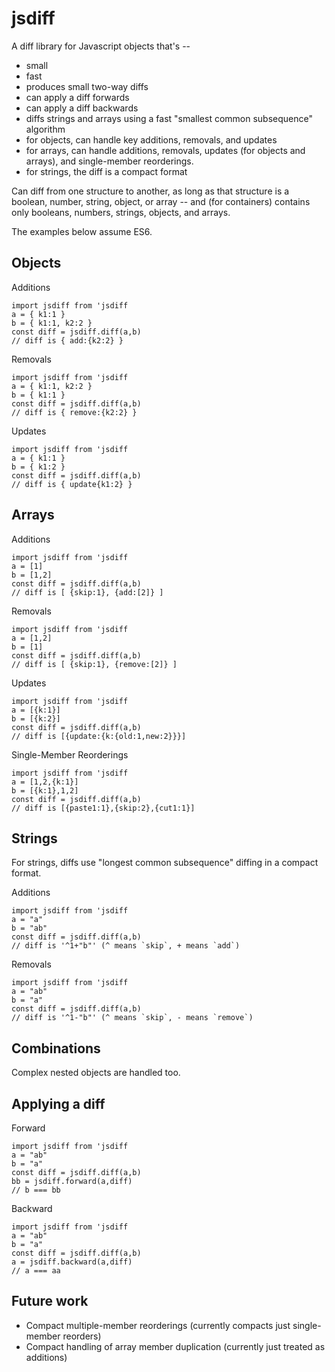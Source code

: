 # jsdiff

A diff library for Javascript objects that's --
- small
- fast
- produces small two-way diffs
- can apply a diff forwards
- can apply a diff backwards
- diffs strings and arrays using a fast "smallest common subsequence" algorithm
- for objects, can handle key additions, removals, and updates
- for arrays, can handle additions, removals, updates (for objects and arrays), and single-member reorderings.
- for strings, the diff is a compact format

Can diff from one structure to another, as long as that structure is a boolean, number, string, object, or array -- and (for containers) contains only booleans, numbers, strings, objects, and arrays.

The examples below assume ES6.

## Objects

Additions
```
import jsdiff from 'jsdiff
a = { k1:1 }
b = { k1:1, k2:2 }
const diff = jsdiff.diff(a,b)
// diff is { add:{k2:2} }
```

Removals
```
import jsdiff from 'jsdiff
a = { k1:1, k2:2 }
b = { k1:1 }
const diff = jsdiff.diff(a,b)
// diff is { remove:{k2:2} }
```

Updates
```
import jsdiff from 'jsdiff
a = { k1:1 }
b = { k1:2 }
const diff = jsdiff.diff(a,b)
// diff is { update{k1:2} }
```

## Arrays

Additions
```
import jsdiff from 'jsdiff
a = [1]
b = [1,2]
const diff = jsdiff.diff(a,b)
// diff is [ {skip:1}, {add:[2]} ]
```

Removals
```
import jsdiff from 'jsdiff
a = [1,2]
b = [1]
const diff = jsdiff.diff(a,b)
// diff is [ {skip:1}, {remove:[2]} ]
```

Updates
```
import jsdiff from 'jsdiff
a = [{k:1}]
b = [{k:2}]
const diff = jsdiff.diff(a,b)
// diff is [{update:{k:{old:1,new:2}}}]
```

Single-Member Reorderings
```
import jsdiff from 'jsdiff
a = [1,2,{k:1}]
b = [{k:1},1,2]
const diff = jsdiff.diff(a,b)
// diff is [{paste1:1},{skip:2},{cut1:1}]
```

## Strings

For strings, diffs use "longest common subsequence" diffing in a compact format.

Additions
```
import jsdiff from 'jsdiff
a = "a"
b = "ab"
const diff = jsdiff.diff(a,b)
// diff is '^1+"b"' (^ means `skip`, + means `add`)
```

Removals
```
import jsdiff from 'jsdiff
a = "ab"
b = "a"
const diff = jsdiff.diff(a,b)
// diff is '^1-"b"' (^ means `skip`, - means `remove`)
```

## Combinations

Complex nested objects are handled too.

## Applying a diff

Forward
```
import jsdiff from 'jsdiff
a = "ab"
b = "a"
const diff = jsdiff.diff(a,b)
bb = jsdiff.forward(a,diff)
// b === bb
```

Backward
```
import jsdiff from 'jsdiff
a = "ab"
b = "a"
const diff = jsdiff.diff(a,b)
a = jsdiff.backward(a,diff)
// a === aa
```

## Future work

- Compact multiple-member reorderings (currently compacts just single-member reorders)
- Compact handling of array member duplication (currently just treated as additions)
